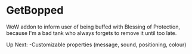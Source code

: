 # GetBopped
WoW addon to inform user of being buffed with Blessing of Protection, because I'm a bad tank who always forgets to remove it until too late.

Up Next:
-Customizable properties (message, sound, positioning, colour)
